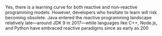 Yes, there is a learning curve for both reactive and non-reactive programming models. However, developers who hesitate to learn will risk becoming obsolete. Java entered the reactive programming landscape relatively late—around JDK 9 in 2017—while languages like C++, Node.js, and Python have embraced reactive paradigms since as early as 200